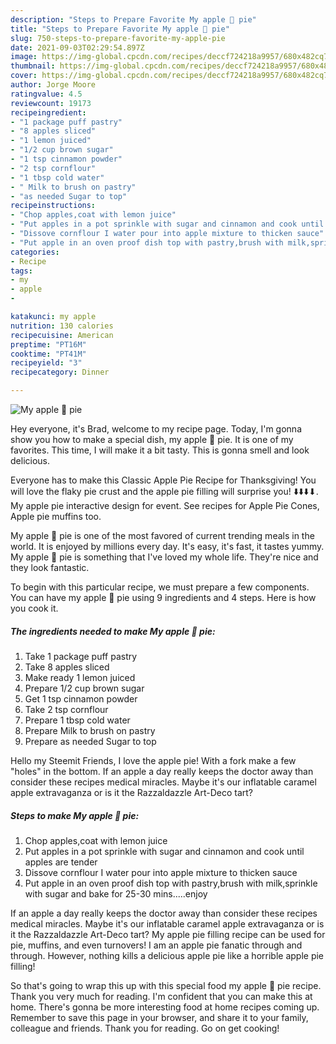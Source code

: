 ```yaml
---
description: "Steps to Prepare Favorite My apple 🍎 pie"
title: "Steps to Prepare Favorite My apple 🍎 pie"
slug: 750-steps-to-prepare-favorite-my-apple-pie
date: 2021-09-03T02:29:54.897Z
image: https://img-global.cpcdn.com/recipes/deccf724218a9957/680x482cq70/my-apple-pie-recipe-main-photo.jpg
thumbnail: https://img-global.cpcdn.com/recipes/deccf724218a9957/680x482cq70/my-apple-pie-recipe-main-photo.jpg
cover: https://img-global.cpcdn.com/recipes/deccf724218a9957/680x482cq70/my-apple-pie-recipe-main-photo.jpg
author: Jorge Moore
ratingvalue: 4.5
reviewcount: 19173
recipeingredient:
- "1 package puff pastry"
- "8 apples sliced"
- "1 lemon juiced"
- "1/2 cup brown sugar"
- "1 tsp cinnamon powder"
- "2 tsp cornflour"
- "1 tbsp cold water"
- " Milk to brush on pastry"
- "as needed Sugar to top"
recipeinstructions:
- "Chop apples,coat with lemon juice"
- "Put apples in a pot sprinkle with sugar and cinnamon and cook until apples are tender"
- "Dissove cornflour I water pour into apple mixture to thicken sauce"
- "Put apple in an oven proof dish top with pastry,brush with milk,sprinkle with sugar and bake for 25-30 mins.....enjoy"
categories:
- Recipe
tags:
- my
- apple
- 

katakunci: my apple  
nutrition: 130 calories
recipecuisine: American
preptime: "PT16M"
cooktime: "PT41M"
recipeyield: "3"
recipecategory: Dinner

---
```



![My apple 🍎 pie](https://img-global.cpcdn.com/recipes/deccf724218a9957/680x482cq70/my-apple-pie-recipe-main-photo.jpg)

Hey everyone, it's Brad, welcome to my recipe page. Today, I'm gonna show you how to make a special dish, my apple 🍎 pie. It is one of my favorites. This time, I will make it a bit tasty. This is gonna smell and look delicious.

Everyone has to make this Classic Apple Pie Recipe for Thanksgiving! You will love the flaky pie crust and the apple pie filling will surprise you! ⬇️⬇️⬇️⬇. My apple pie interactive design for event. See recipes for Apple Pie Cones, Apple pie muffins too.

My apple 🍎 pie is one of the most favored of current trending meals in the world. It is enjoyed by millions every day. It's easy, it's fast, it tastes yummy. My apple 🍎 pie is something that I've loved my whole life. They're nice and they look fantastic.


To begin with this particular recipe, we must prepare a few components. You can have my apple 🍎 pie using 9 ingredients and 4 steps. Here is how you cook it.

<!--inarticleads1-->

##### The ingredients needed to make My apple 🍎 pie:

1. Take 1 package puff pastry
1. Take 8 apples sliced
1. Make ready 1 lemon juiced
1. Prepare 1/2 cup brown sugar
1. Get 1 tsp cinnamon powder
1. Take 2 tsp cornflour
1. Prepare 1 tbsp cold water
1. Prepare  Milk to brush on pastry
1. Prepare as needed Sugar to top


Hello my Steemit Friends, I love the apple pie! With a fork make a few &#34;holes&#34; in the bottom. If an apple a day really keeps the doctor away than consider these recipes medical miracles. Maybe it&#39;s our inflatable caramel apple extravaganza or is it the Razzaldazzle Art-Deco tart? 

<!--inarticleads2-->

##### Steps to make My apple 🍎 pie:

1. Chop apples,coat with lemon juice
1. Put apples in a pot sprinkle with sugar and cinnamon and cook until apples are tender
1. Dissove cornflour I water pour into apple mixture to thicken sauce
1. Put apple in an oven proof dish top with pastry,brush with milk,sprinkle with sugar and bake for 25-30 mins.....enjoy


If an apple a day really keeps the doctor away than consider these recipes medical miracles. Maybe it&#39;s our inflatable caramel apple extravaganza or is it the Razzaldazzle Art-Deco tart? My apple pie filling recipe can be used for pie, muffins, and even turnovers! I am an apple pie fanatic through and through. However, nothing kills a delicious apple pie like a horrible apple pie filling! 

So that's going to wrap this up with this special food my apple 🍎 pie recipe. Thank you very much for reading. I'm confident that you can make this at home. There's gonna be more interesting food at home recipes coming up. Remember to save this page in your browser, and share it to your family, colleague and friends. Thank you for reading. Go on get cooking!
